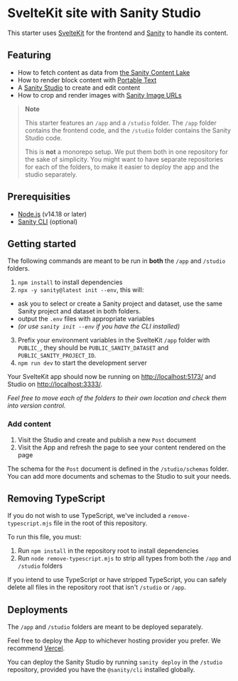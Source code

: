 # SvelteKit site with Sanity Studio

This starter uses [SvelteKit](https://kit.svelte.dev/) for the frontend and [Sanity](https://sanity.io/) to handle its content.

## Featuring

- How to fetch content as data from [the Sanity Content Lake](https://www.sanity.io/docs/datastore)
- How to render block content with [Portable Text](https://www.sanity.io/docs/presenting-block-text)
- A [Sanity Studio](https://www.sanity.io/docs/sanity-studio) to create and edit content
- How to crop and render images with [Sanity Image URLs](https://www.sanity.io/docs/image-url)

> **Note**
>
> This starter features an `/app` and a `/studio` folder. The `/app` folder contains the frontend code, and the `/studio` folder contains the Sanity Studio code.
>
> This is **not** a monorepo setup. We put them both in one repository for the sake of simplicity. You might want to have separate repositories for each of the folders, to make it easier to deploy the app and the studio separately.

## Prerequisities

- [Node.js](https://nodejs.org/en/) (v14.18 or later)
- [Sanity CLI](https://www.sanity.io/docs/getting-started-with-sanity-cli) (optional)

## Getting started

The following commands are meant to be run in **both** the `/app` and `/studio` folders.

1. `npm install` to install dependencies
2. `npx -y sanity@latest init --env`, this will:

- ask you to select or create a Sanity project and dataset, use the same Sanity project and dataset in both folders.
- output the `.env` files with appropriate variables
- _(or use `sanity init --env` if you have the CLI installed)_

3. Prefix your environment variables in the SvelteKit `/app` folder with `PUBLIC_`, they should be `PUBLIC_SANITY_DATASET` and `PUBLIC_SANITY_PROJECT_ID`.
4. `npm run dev` to start the development server

Your SvelteKit app should now be running on [http://localhost:5173/](http://localhost:5173/) and Studio on [http://localhost:3333/](http://localhost:3333/).

_Feel free to move each of the folders to their own location and check them into version control._

### Add content

1. Visit the Studio and create and publish a new `Post` document
2. Visit the App and refresh the page to see your content rendered on the page

The schema for the `Post` document is defined in the `/studio/schemas` folder. You can add more documents and schemas to the Studio to suit your needs.

## Removing TypeScript

If you do not wish to use TypeScript, we've included a `remove-typescript.mjs` file in the root of this repository.

To run this file, you must:

1. Run `npm install` in the repository root to install dependencies
2. Run `node remove-typescript.mjs` to strip all types from both the `/app` and `/studio` folders

If you intend to use TypeScript or have stripped TypeScript, you can safely delete all files in the repository root that isn't `/studio` or `/app`.

## Deployments

The `/app` and `/studio` folders are meant to be deployed separately.

Feel free to deploy the App to whichever hosting provider you prefer. We recommend [Vercel](https://vercel.com/).

You can deploy the Sanity Studio by running `sanity deploy` in the `/studio` repository, provided you have the `@sanity/cli` installed globally.
